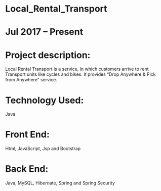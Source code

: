 # Local_Rental_Transport
# Jul 2017 – Present

# Project description:
Local Rental Transport is a service, in which customers arrive to rent Transport units like cycles and bikes. 
It provides “Drop Anywhere & Pick from Anywhere” service.

# Technology Used: 
Java

# Front End:
Html, JavaScript, Jsp and Bootstrap

# Back End:
Java, MySQL, Hibernate, Spring and Spring Security
